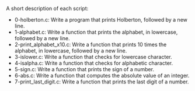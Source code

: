 A short description of each script:
+ 0-holberton.c: Write a program that prints Holberton, followed by a new line.
+ 1-alphabet.c: Write a function that prints the alphabet, in lowercase, followed by a new line.
+ 2-print_alphabet_x10.c: Write a function that prints 10 times the alphabet, in lowercase, followed by a new line.
+ 3-islower.c: Write a function that checks for lowercase character.
+ 4-isalpha.c: Write a function that checks for alphabetic character.
+ 5-sign.c: Write a function that prints the sign of a number.
+ 6-abs.c: Write a function that computes the absolute value of an integer.
+ 7-print_last_digit.c: Write a function that prints the last digit of a number.
  
